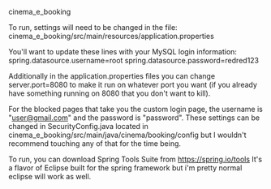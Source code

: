 cinema_e_booking

To run, settings will need to be changed in the file:
    cinema_e_booking/src/main/resources/application.properties
  
You'll want to update these lines with your MySQL login information:
    spring.datasource.username=root
    spring.datasource.password=redred123


Additionally in the application.properties files you can change server.port=8080 to make it run on whatever port you want (if you already have something running on 8080 that you don't want to kill).

    
For the blocked pages that take you the custom login page, the username is "user@gmail.com" and the password is "password".
These settings can be changed in SecurityConfig.java located in 
cinema_e_booking/src/main/java/cinema/booking/config but I wouldn't
recommend touching any of that for the time being.


To run, you can download Spring Tools Suite from https://spring.io/tools
It's a flavor of Eclipse built for the spring framework but i'm pretty normal eclipse will work as well.
